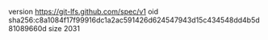 version https://git-lfs.github.com/spec/v1
oid sha256:c8a1084f17f99916dc1a2ac591426d624547943d15c434548dd4b5d81089660d
size 2031
